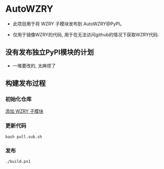 # AutoWZRY

* 此项目用于将 WZRY 子模块发布到 AutoWZRY@PyPI。

* 仅用于镜像WZRY的代码, 用于在无法访问github的情况下获取WZRY代码.

## 没有发布独立PyPI模块的计划
* 一堆要改的, 太麻烦了

## 构建发布过程
### 初始化仓库
[添加 WZRY 子模块](how_to_use_submodule.md)

### 更新代码
```
bash pull.sub.sh
```
### 发布
```
./build.ps1
```